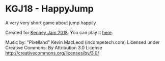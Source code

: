 # KGJ18 - HappyJump
A very very short game about jump happily

Created for [Kenney Jam 2018](https://itch.io/jam/kenney-jam-2018/rate/294890). You can play it [here](https://acoto87.itch.io/happy-jump).

Music by:
"Pixelland" Kevin MacLeod (incompetech.com)
Licensed under Creative Commons: By Attribution 3.0 License
http://creativecommons.org/licenses/by/3.0/
